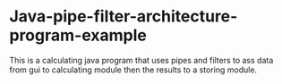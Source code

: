 # Java-pipe-filter-architecture-program-example
This is a calculating java program that uses pipes and 
filters to ass data from gui to calculating module then
the results to a storing module. 
